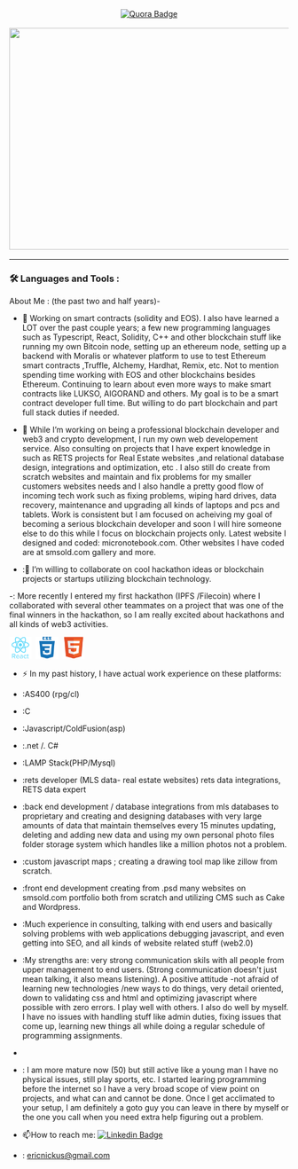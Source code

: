 

<!--
**ericnickus/ericnickus** is a ✨ _special_ ✨ repository because its `README.md` (this file) appears on your GitHub profile.

Here are some ideas to get you started:

- 🔭 I’m currently working on ...
- 🌱 I’m currently learning ...
- 👯 I’m looking to collaborate on ...
- 🤔 I’m looking for help with ...
- 💬 Ask me about ...
- 📫 How to reach me: ...
- 😄 Pronouns: ...
- ⚡ Fun fact: ...
-->
<div id="header" align="center">
 

<div id="badges">
  <a href="https://www.quora.com/profile/Eric-Nickus">
    <img src="https://img.shields.io/badge/Quora-red?style=for-the-badge&logo=quora&logoColor=white" alt="Quora Badge"/>
  </a>
</div>

<img src="https://komarev.com/ghpvc/?username=ericnickus&style=flat-square&color=blue" alt=""/>
</div>

<div align="center">
  <img src="https://i.postimg.cc/VkC9SCyk/ericinckuslogo.png" width="800" height="400"/>
</div>

---

### :hammer_and_wrench: Languages and Tools :

About Me :
(the past two and half years)- 
- 🔭 Working on smart contracts (solidity and EOS).  I also have learned a LOT over the past couple years;  a few new programming languages such as Typescript, React, Solidity, C++ and other blockchain stuff like running my own Bitcoin node, setting up an ethereum node, setting up a backend with Moralis or whatever platform to use to test Ethereum smart contracts ,Truffle, Alchemy, Hardhat, Remix, etc.  Not to mention spending time working with EOS and other blockchains besides Ethereum. Continuing to learn about even more ways to make smart contracts like LUKSO, AlGORAND and others. My goal is to be a smart contract developer full time.   But willing to do part blockchain and part full stack duties if needed.  

- :telescope: While I’m working on being a professional blockchain developer and web3 and crypto development, I run my own web developement service. Also consulting on projects that I have expert knowledge in such as RETS projects for Real Estate websites ,and relational database design, integrations and optimization, etc . I also still do create from scratch websites and maintain and fix problems for my smaller customers websites needs and I also handle a pretty good flow of incoming tech work such as fixing problems, wiping hard drives, data recovery, maintenance and upgrading all kinds of laptops and pcs and tablets.  Work is consistent but I am focused on acheiving my goal of becoming a serious blockchain developer and soon I will hire someone else to do this while I focus on blockchain projects only.  Latest website I designed and coded: micronotebook.com.  Other websites I have coded are at smsold.com gallery and more.  

- :👯 I’m willing to collaborate on cool hackathon ideas or blockchain projects or startups utilizing blockchain technology.

-: More recently I entered my first hackathon (IPFS /Filecoin) where I collaborated with several other teammates on a project that was one of the final winners in the hackathon, so I am really excited about hackathons and all kinds of web3 activities.  


<div>
  <img src="https://github.com/devicons/devicon/blob/master/icons/react/react-original-wordmark.svg" title="React" alt="React" width="40" height="40"/>&nbsp;
  <img src="https://github.com/devicons/devicon/blob/master/icons/css3/css3-plain-wordmark.svg"  title="CSS3" alt="CSS" width="40" height="40"/>&nbsp;
  <img src="https://github.com/devicons/devicon/blob/master/icons/html5/html5-original.svg" title="HTML5" alt="HTML" width="40" height="40"/>&nbsp;
</div>

- :zap: In my past history, I have actual work experience on these platforms:
- :AS400 (rpg/cl)
- :C
- :Javascript/ColdFusion(asp)
- :.net /. C#
- :LAMP Stack(PHP/Mysql)
- :rets developer (MLS data- real estate websites) rets data integrations, RETS data expert
- :back end development / database integrations from mls databases to proprietary and creating and designing databases with very large amounts of data that maintain themselves every 15 minutes updating, deleting and adding new data and using my own personal photo files folder storage system which handles like a million photos not a problem.
- :custom javascript maps ; creating a drawing tool map like zillow from scratch.
- :front end development creating from .psd many websites on smsold.com portfolio both from scratch and utilizing CMS such as Cake and Wordpress.
- :Much experience in consulting, talking with end users and basically solving problems with web applications debugging javascript, and even getting into SEO, and all kinds of website related stuff (web2.0)



- :My strengths are: very strong communication skils with all people from upper management to end users. (Strong communication doesn't just mean talking, it also means listening). A positive attitude -not afraid of learning new technologies  /new ways to do things, very detail oriented, down to validating  css and html and optimizing javascript where possible with zero errors.  I play well with others. I also do well by myself. I have no issues with handling stuff like admin duties, fixing issues that come up, learning new things all while doing a regular schedule of programming assignments.  
- 

- : I am more mature now (50) but still active like a young man I have no physical issues, still play sports, etc.  I started learing programming before the internet so I have a very broad scope of view point on projects, and what can and cannot be done.  Once I get acclimated to your setup, I am definitely a goto guy you can leave in there by myself or the one you call when you need extra help figuring out a problem.  

- :mailbox:How to reach me: [![Linkedin Badge](https://img.shields.io/badge/-kakbar-blue?style=flat&logo=Linkedin&logoColor=white)](your-linkedin-url)
- : ericnickus@gmail.com

